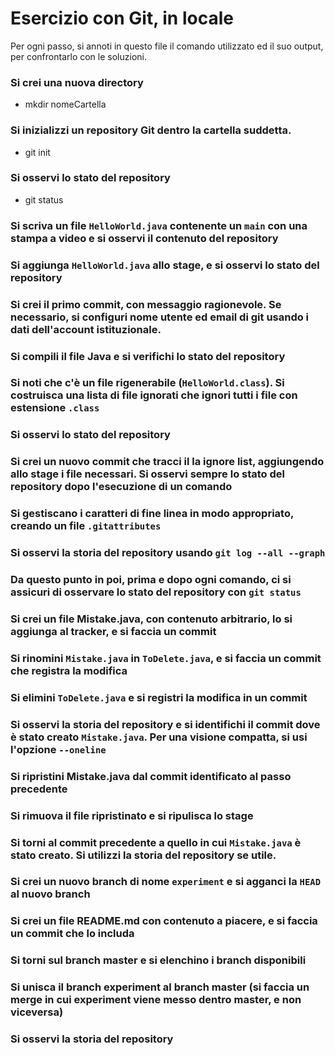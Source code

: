 # Esercizio con Git, in locale

Per ogni passo,
si annoti in questo file il comando utilizzato ed il suo output,
per confrontarlo con le soluzioni.

### Si crei una nuova directory
- mkdir nomeCartella

### Si inizializzi un repository Git dentro la cartella suddetta.
- git init

### Si osservi lo stato del repository
- git status 

### Si scriva un file `HelloWorld.java` contenente un `main` con una stampa a video e si osservi il contenuto del repository

### Si aggiunga `HelloWorld.java` allo stage, e si osservi lo stato del repository

### Si crei il primo commit, con messaggio ragionevole. Se necessario, si configuri nome utente ed email di git usando i dati dell'account istituzionale.

### Si compili il file Java e si verifichi lo stato del repository

### Si noti che c'è un file rigenerabile (`HelloWorld.class`). Si costruisca una lista di file ignorati che ignori tutti i file con estensione `.class`

### Si osservi lo stato del repository

### Si crei un nuovo commit che tracci il la ignore list, aggiungendo allo stage i file necessari. Si osservi sempre lo stato del repository dopo l'esecuzione di un comando

### Si gestiscano i caratteri di fine linea in modo appropriato, creando un file `.gitattributes`

### Si osservi la storia del repository usando `git log --all --graph`

### Da questo punto in poi, prima e dopo ogni comando, ci si assicuri di osservare lo stato del repository con `git status`

### Si crei un file Mistake.java, con contenuto arbitrario, lo si aggiunga al tracker, e si faccia un commit

### Si rinomini `Mistake.java` in `ToDelete.java`, e si faccia un commit che registra la modifica

### Si elimini `ToDelete.java` e si registri la modifica in un commit

### Si osservi la storia del repository e si identifichi il commit dove è stato creato `Mistake.java`. Per una visione compatta, si usi l'opzione `--oneline`

### Si ripristini Mistake.java dal commit identificato al passo precedente

### Si rimuova il file ripristinato e si ripulisca lo stage

### Si torni al commit precedente a quello in cui `Mistake.java` è stato creato. Si utilizzi la storia del repository se utile.

### Si crei un nuovo branch di nome `experiment` e si agganci la `HEAD` al nuovo branch

### Si crei un file README.md con contenuto a piacere, e si faccia un commit che lo includa

### Si torni sul branch master e si elenchino i branch disponibili

### Si unisca il branch experiment al branch master (si faccia un merge in cui experiment viene messo dentro master, e non viceversa)

### Si osservi la storia del repository

